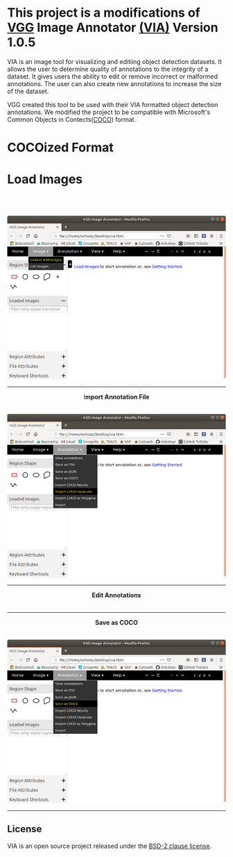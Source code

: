 
# This project is a modifications of [VGG](http://www.robots.ox.ac.uk/~vgg/) Image Annotator [(VIA)](http://www.robots.ox.ac.uk/~vgg/software/via/) Version 1.0.5

VIA is an image tool for visualizing and editiing object detection datasets. It allows the user to determine quality of annotations to the integrity of a dataset. It gives users the ability to edit or remove incorrect or malformed annotations. The user can also create new annotations to increase the size of the dataset.

VGG created this tool to be used with their VIA formatted object detection annotations. We modified the project to be compatible with Microsoft's Common Objects in Contects([COCO](http://cocodataset.org/#home)) format.


# COCOized Format
<p align="center">
  <h1>Load Images</h1>
  <br><br>
</p>

![load](images/load_img.png)
___

<p align="center">
  I<b>mport Annotation File</b> 
    <br><br>
</p>

![import](images/import_anno.png)
___

<p align="center">
  <b>Edit Annotations</b>
  <br><br>
</p>

___

<p align="center">
  <b>Save as COCO</b>
   <br><br>
</p>

![save](images/save_coco.png)
 ___


## License
VIA is an open source project released under the
[BSD-2 clause license](https://gitlab.com/vgg/via/blob/master/LICENSE).

